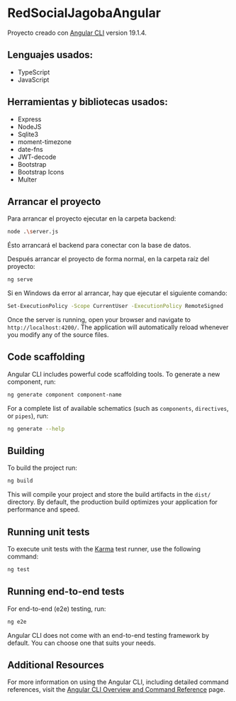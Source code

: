 # RedSocialJagobaAngular

Proyecto creado con [Angular CLI](https://github.com/angular/angular-cli) version 19.1.4.

## Lenguajes usados:
* TypeScript
* JavaScript

## Herramientas y  bibliotecas usados:

* Express
* NodeJS
* Sqlite3
* moment-timezone
* date-fns
* JWT-decode
* Bootstrap
* Bootstrap Icons
* Multer


## Arrancar el proyecto

Para arrancar el proyecto ejecutar en la carpeta backend:

```bash
node .\server.js
```
Ésto arrancará el backend para conectar con la base de datos.

Después arrancar el proyecto de forma normal, en la carpeta raíz del proyecto:

```bash
ng serve
```
Si en Windows da error al arrancar, hay que ejecutar el siguiente
comando: 

```bash
Set-ExecutionPolicy -Scope CurrentUser -ExecutionPolicy RemoteSigned
```

Once the server is running, open your browser and navigate to `http://localhost:4200/`. The application will automatically reload whenever you modify any of the source files.

## Code scaffolding

Angular CLI includes powerful code scaffolding tools. To generate a new component, run:

```bash
ng generate component component-name
```

For a complete list of available schematics (such as `components`, `directives`, or `pipes`), run:

```bash
ng generate --help
```

## Building

To build the project run:

```bash
ng build
```

This will compile your project and store the build artifacts in the `dist/` directory. By default, the production build optimizes your application for performance and speed.

## Running unit tests

To execute unit tests with the [Karma](https://karma-runner.github.io) test runner, use the following command:

```bash
ng test
```

## Running end-to-end tests

For end-to-end (e2e) testing, run:

```bash
ng e2e
```

Angular CLI does not come with an end-to-end testing framework by default. You can choose one that suits your needs.

## Additional Resources

For more information on using the Angular CLI, including detailed command references, visit the [Angular CLI Overview and Command Reference](https://angular.dev/tools/cli) page.
